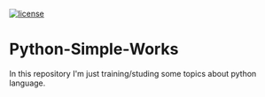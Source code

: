 [![license](https://img.shields.io/github/license/lfvilella/Trabalhos-em-Python.svg)](https://github.com/lfvilella/Trabalhos-em-Python/blob/master/LICENSE)

# Python-Simple-Works

In this repository I'm just training/studing some topics about python language.

